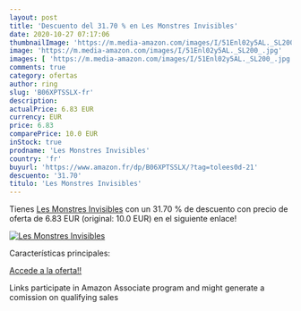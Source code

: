 ```yaml
---
layout: post
title: 'Descuento del 31.70 % en Les Monstres Invisibles'
date: 2020-10-27 07:17:06
thumbnailImage: 'https://m.media-amazon.com/images/I/51Enl02y5AL._SL200_.jpg'
image: 'https://m.media-amazon.com/images/I/51Enl02y5AL._SL200_.jpg'
images: [ 'https://m.media-amazon.com/images/I/51Enl02y5AL._SL200_.jpg' ]
comments: true
category: ofertas
author: ring
slug: 'B06XPTSSLX-fr'
description:
actualPrice: 6.83 EUR
currency: EUR
price: 6.83
comparePrice: 10.0 EUR
inStock: true
prodname: 'Les Monstres Invisibles'
country: 'fr'
buyurl: 'https://www.amazon.fr/dp/B06XPTSSLX/?tag=tolees0d-21'
descuento: '31.70'
titulo: 'Les Monstres Invisibles'
---
```


Tienes [Les Monstres Invisibles](https://www.amazon.fr/dp/B06XPTSSLX/?tag=tolees0d-21) con un 31.70 % de descuento con precio de oferta de 6.83 EUR (original: 10.0 EUR) en el siguiente enlace!

[![Les Monstres Invisibles](https://m.media-amazon.com/images/I/51Enl02y5AL._SL200_.jpg)](https://www.amazon.fr/dp/B06XPTSSLX/?tag=tolees0d-21)

Características principales:


[Accede a la oferta!!](https://www.amazon.fr/dp/B06XPTSSLX/?tag=tolees0d-21)

Links participate in Amazon Associate program and might generate a comission on qualifying sales


